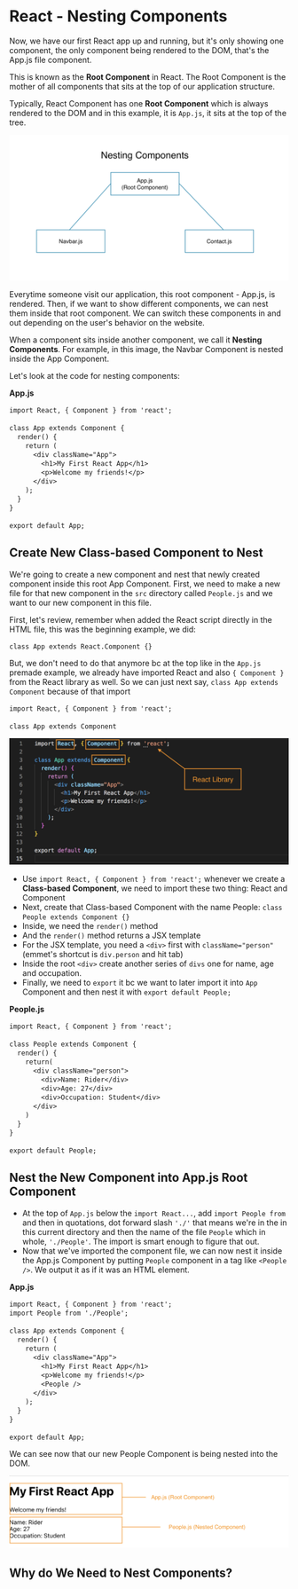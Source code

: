 # React - Nesting Components

Now, we have our first React app up and running, but it's only showing one component, the only component being rendered to the DOM, that's the App.js file component.

This is known as the **Root Component** in React. The Root Component is the mother of all components that sits at the top of our application structure.

Typically, React Component has one **Root Component** which is always rendered to the DOM and in this example, it is ```App.js```, it sits at the top of the tree.

<kbd>![alt text](img/nestedcomp.png "screenshot")</kbd>

Everytime someone visit our application, this root component - App.js, is rendered. Then, if we want to show different components, we can nest them inside that root component. We can switch these components in and out depending on the user's behavior on the website.

When a component sits inside another component, we call it **Nesting Components**. For example, in this image, the Navbar Component is nested inside the App Component.

Let's look at the code for nesting components:

**App.js**
```
import React, { Component } from 'react';

class App extends Component {
  render() {
    return (
      <div className="App">
        <h1>My First React App</h1>
        <p>Welcome my friends!</p>
      </div>
    );
  }
}

export default App;
```

## Create New Class-based Component to Nest

We're going to create a new component and nest that newly created component inside this root App Component. First, we need to make a new file for that new component in the ```src``` directory called ```People.js``` and we want to our new component in this file.

First, let's review, remember when added the React script directly in the HTML file, this was the beginning example, we did:

```
class App extends React.Component {}
```

But, we don't need to do that anymore bc at the top like in the ```App.js``` premade example, we already have imported React and also ```{ Component }``` from the React library as well. So we can just next say, ```class App extends Component``` because of that import

```
import React, { Component } from 'react';

class App extends Component
```

<kbd>![alt text](img/importreact.png "screenshot")</kbd>

* Use ```import React, { Component } from 'react';``` whenever we create a **Class-based Component**, we need to import these two thing: React and Component
* Next, create that Class-based Component with the name People: ```class People extends Component {}```
* Inside, we need the ```render()``` method
* And the ```render()``` method returns a JSX template
* For the JSX template, you need a ```<div>``` first with ```className="person"``` (emmet's shortcut is ```div.person``` and hit tab)
* Inside the root ```<div>``` create another series of ```divs``` one for name, age and occupation.
* Finally, we need to ```export``` it bc we want to later import it into ```App``` Component and then nest it with ```export default People;```

**People.js**
```
import React, { Component } from 'react';

class People extends Component {
  render() {
    return(
      <div className="person">
        <div>Name: Rider</div>
        <div>Age: 27</div>
        <div>Occupation: Student</div>
      </div>
    )
  }
}

export default People;
```

## Nest the New Component into App.js Root Component

* At the top of ```App.js``` below the ```import React...```, add ```import People from``` and then in quotations, dot forward slash ```'./'``` that means we're in the in this current directory and then the name of the file ```People``` which in whole, ```'./People'```. The import is smart enough to figure that out.
* Now that we've imported the component file, we can now nest it inside the App.js Component by putting ```People``` component in a tag like ```<People />```. We output it as if it was an HTML element.

**App.js**
```
import React, { Component } from 'react';
import People from './People';

class App extends Component {
  render() {
    return (
      <div className="App">
        <h1>My First React App</h1>
        <p>Welcome my friends!</p>
        <People />
      </div>
    );
  }
}

export default App;
```

We can see now that our new People Component is being nested into the DOM.

<kbd>![alt text](img/nestpeople.png "screenshot")</kbd>

## Why do We Need to Nest Components?

